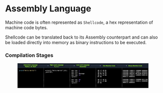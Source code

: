# Assembly Language

Machine code is often represented as `Shellcode`, a hex representation of machine code bytes.&#x20;

Shellcode can be translated back to its Assembly counterpart and can also be loaded directly into memory as binary instructions to be executed.

### Compilation Stages

<figure><img src="../../.gitbook/assets/image (20).png" alt=""><figcaption></figcaption></figure>

